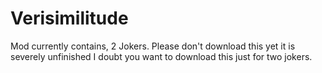 # Verisimilitude
 Mod currently contains, 2 Jokers.
 Please don't download this yet it is severely unfinished I doubt you want to download this just for two jokers.